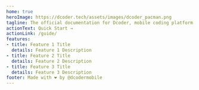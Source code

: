 ```yaml
---
home: true
heroImage: https://dcoder.tech/assets/images/dcoder_pacman.png
tagline: The official documentation for Dcoder, mobile coding platform.
actionText: Quick Start →
actionLink: /guide/
features:
- title: Feature 1 Title
  details: Feature 1 Description
- title: Feature 2 Title
  details: Feature 2 Description
- title: Feature 3 Title
  details: Feature 3 Description
footer: Made with ❤️ by @dcodermobile
---
```


